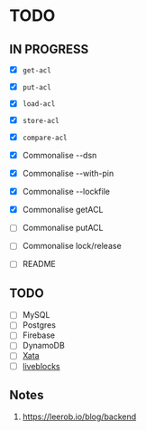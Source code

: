 # TODO

## IN PROGRESS

- [x] `get-acl`
- [x] `put-acl`
- [x] `load-acl`
- [x] `store-acl`
- [x] `compare-acl`
- [x] Commonalise --dsn
- [x] Commonalise --with-pin
- [x] Commonalise --lockfile
- [x] Commonalise getACL
- [ ] Commonalise putACL
- [ ] Commonalise lock/release
- [ ] README


## TODO

- [ ] MySQL
- [ ] Postgres
- [ ] Firebase
- [ ] DynamoDB
- [ ] [Xata](https://xata.io)
- [ ] [liveblocks](https://liveblocks.io)

## Notes

1. https://leerob.io/blog/backend